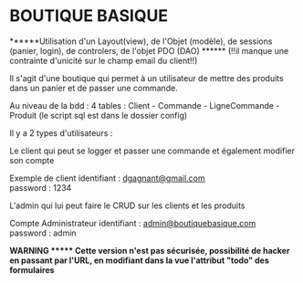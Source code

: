 
# BOUTIQUE BASIQUE

******Utilisation d'un Layout(view), de l'Objet (modèle), de sessions (panier, login), de controlers,  de l'objet PDO (DAO) ****** (!!il manque une contrainte d'unicité sur le champ email du client!!)

Il s'agit d'une boutique qui permet à un utilisateur de mettre des produits dans un panier et de passer une commande.


Au niveau de la bdd :  4 tables :  Client  -  Commande  - LigneCommande  -  Produit
(le script sql est dans le dossier config)


Il y a 2 types d'utilisateurs :

Le client qui peut se logger et passer une commande et également modifier son compte

Exemple de client 
identifiant :  dgagnant@gmail.com  
password : 1234


L'admin qui lui peut faire le CRUD sur les clients et les produits

Compte Administrateur
identifiant :   admin@boutiquebasique.com  
password :  admin


**WARNING *****  Cette version n'est pas sécurisée,  possibilité de hacker en passant par l'URL,  en modifiant dans la vue l'attribut "todo" des formulaires**

